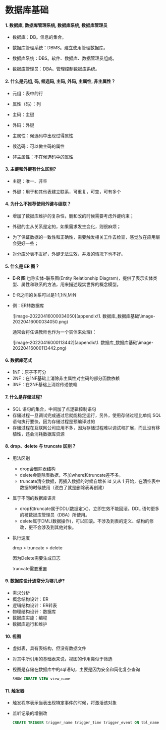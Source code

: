 # 数据库基础

####  1. 数据库, 数据库管理系统, 数据库系统, 数据库管理员

- 数据库：DB。信息的集合。

- 数据库管理系统：DBMS。建立使用管理数据库。

- 数据库系统：DBS。软件、数据库、数据管理员组成。

- 数据库管理员：DBA。管理控制数据库系统。




#### 2. 什么是元组, 码, 候选码, 主码, 外码, 主属性, 非主属性？

- 元组：表中的行

- 属性（码）：列

- 主码：主键

- 外码：外键

- 主属性：候选码中出现过得属性

- 候选码：可以做主码的属性

- 非主属性：不在候选码中的属性




####  3. 主键和外键有什么区别?

- 主键：唯一、非空

- 外键：用于和其他表建立联系，可重复，可空，可有多个



#### 4. 为什么不推荐使用外键与级联？

- 增加了数据库维护的复杂性，删和改的时候需要考虑外键约束；

- 外键的主从关系是定的，如果需求发生变化，则很麻烦；

- 为了保证数据的一致性和正确性，需要触发相关工作去检查，感觉放在应用层会更好一些；

- 对分库分表不友好，外键无法生效，并发的情况下也不好。



#### 5. 什么是 ER 图？

- **E-R 图** 也称实体-联系图(Entity Relationship Diagram)，提供了表示实体类型、属性和联系的方法，用来描述现实世界的概念模型。

- E-R之间的关系可以是1:1,1:N,M:N

- 例：ER转数据库

  ![image-20220416000034050](appendix\1. 数据库_数据库基础\image-20220416000034050.png)

  通常会将任课教师也作为一个实体来处理)：

  ![image-20220416000113442](appendix\1. 数据库_数据库基础\image-20220416000113442.png)



#### 6. 数据库范式

- 1NF：原子不可分
- 2NF：在1NF基础上消除非主属性对主码的部分函数依赖
- 3NF：在2NF基础上消除传递依赖



#### 7.  什么是存储过程?

- SQL 语句的集合，中间加了点逻辑控制语句
- 存储过程一旦调试完成通过后就能稳定运行，另外，使用存储过程比单纯 SQL 语句执行要快，因为存储过程是预编译过的
- 存储过程在互联网公司应用不多，因为存储过程难以调试和扩展，而且没有移植性，还会消耗数据库资源



#### 8.  drop、delete 与 truncate 区别？

- 用法区别
  - drop会删除表结构
  - delete会删除表数据，不加where和truncate差不多。
  - truncate清空数据，再插入数据的时候自增长 id 又从 1 开始，在清空表中数据的时候使用（说白了就是删除表再创建）

- 属于不同的数据库语言
  - drop和truncate属于DDL(数据定义)，立即生效不能回滚。DDL 语句更多的被数据库管理员（DBA）所使用。
  - delete属于DML(数据操作)，可以回滚。不涉及到表的定义、结构的修改，更不会涉及到其他对象。

- 执行速度

  drop > truncate > delete

  因为Delete需要生成日志

  truncate需要重置



#### 9. 数据库设计通常分为哪几步?

- 需求分析
- 概念结构设计：ER
- 逻辑结构设计：ER转表
- 物理结构设计：数据库
- 数据库实施：编程
- 数据库运行和维护





#### 10. 视图

- 虚拟表，具有表结构，但没有数据文件

- 对其中所引用的基础表来说，视图的作用类似于筛选

- 视图是存储在数据库中的sql语句，主要是因为安全和简化复杂查询

  ```sql
  SHOW CREATE VIEW view_name
  ```

  



#### 11. 触发器

- 触发程序表示当表出现特定事件的时候，将激活该对象

- 监听记录的增删改

  ```sql
  CREATE TRIGGER trigger_name trigger_time trigger_event ON tbl_name FOR EACH ROW trigger_stmt
  ```

  